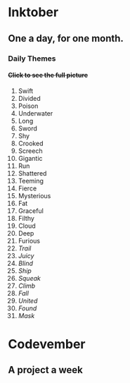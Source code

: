 # Inktober
## One a day, for one month.

### Daily Themes
#### ~~Click to see the full picture~~

1. Swift
2. Divided
3. Poison
4. Underwater
5. Long
6. Sword
7. Shy
8. Crooked
9. Screech
10. Gigantic
11. Run
12. Shattered
13. Teeming
14. Fierce
15. Mysterious
16. Fat
17. Graceful
18. Filthy
19. Cloud
20. Deep
21. Furious 
22. _Trail_
23. _Juicy_
24. _Blind_
25. _Ship_
26. _Squeak_
27. _Climb_
28. _Fall_
29. _United_
30. _Found_
31. _Mask_

# Codevember

## A project a week
